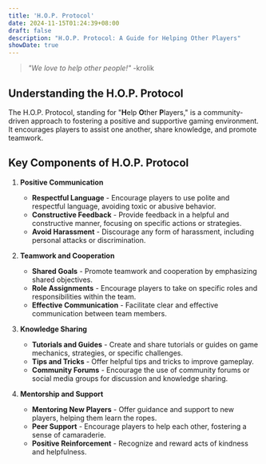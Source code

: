 ```yaml
---
title: 'H.O.P. Protocol'
date: 2024-11-15T01:24:39+08:00
draft: false
description: "H.O.P. Protocol: A Guide for Helping Other Players"
showDate: true
---
```


> *"We love to help other people!"* -krolik

## Understanding the H.O.P. Protocol

The H.O.P. Protocol, standing for "**H**elp **O**ther **P**layers," is a community-driven approach to fostering a positive and supportive gaming environment. It encourages players to assist one another, share knowledge, and promote teamwork.

## Key Components of H.O.P. Protocol

1. **Positive Communication**
    - **Respectful Language** - Encourage players to use polite and respectful language, avoiding toxic or abusive behavior.
    - **Constructive Feedback** - Provide feedback in a helpful and constructive manner, focusing on specific actions or strategies.
    - **Avoid Harassment** - Discourage any form of harassment, including personal attacks or discrimination.

2. **Teamwork and Cooperation**
    - **Shared Goals** - Promote teamwork and cooperation by emphasizing shared objectives.
    - **Role Assignments** - Encourage players to take on specific roles and responsibilities within the team.
    - **Effective Communication** - Facilitate clear and effective communication between team members.

3. **Knowledge Sharing**
    - **Tutorials and Guides** - Create and share tutorials or guides on game mechanics, strategies, or specific challenges.
    - **Tips and Tricks** - Offer helpful tips and tricks to improve gameplay.
    - **Community Forums** - Encourage the use of community forums or social media groups for discussion and knowledge sharing.

4. **Mentorship and Support**
    - **Mentoring New Players** - Offer guidance and support to new players, helping them learn the ropes.
    - **Peer Support** - Encourage players to help each other, fostering a sense of camaraderie.
    - **Positive Reinforcement** - Recognize and reward acts of kindness and helpfulness.
